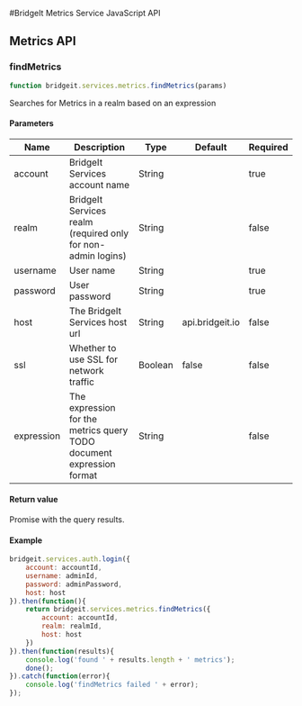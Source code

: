 #BridgeIt Metrics Service JavaScript API

## Metrics API

### findMetrics

```javascript
function bridgeit.services.metrics.findMetrics(params)
```

Searches for Metrics in a realm based on an expression

#### Parameters

| Name | Description | Type | Default | Required |
| ---- | ----------- | ---- | ------- | -------- |
| account | BridgeIt Services account name | String | | true |
| realm | BridgeIt Services realm (required only for non-admin logins) | String | | false |
| username | User name | String | | true |
| password | User password | String | | true |
| host | The BridgeIt Services host url | String | api.bridgeit.io | false |
| ssl | Whether to use SSL for network traffic | Boolean | false | false |
| expression | The expression for the metrics query TODO document expression format | String |  | false |

#### Return value

Promise with the query results.

#### Example

```javascript
bridgeit.services.auth.login({
	account: accountId,
	username: adminId,
	password: adminPassword,
	host: host
}).then(function(){
	return bridgeit.services.metrics.findMetrics({
		account: accountId,
		realm: realmId,
		host: host
	})
}).then(function(results){
	console.log('found ' + results.length + ' metrics');
	done();
}).catch(function(error){
	console.log('findMetrics failed ' + error);
});
```